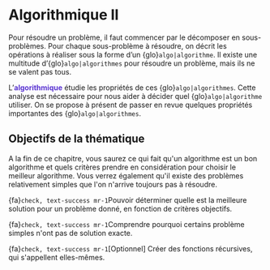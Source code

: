Algorithmique II
==============================


Pour résoudre un problème, il faut commencer par le décomposer en sous-problèmes. Pour chaque sous-problème à résoudre, on décrit les opérations à réaliser sous la forme d’un {glo}`algo|algorithme`. Il existe une multitude d’{glo}`algo|algorithmes` pour résoudre un problème, mais ils ne se valent pas tous. 

L’**<span style="color:rgb(89, 51, 209)">algorithmique</span>** étudie les propriétés de ces {glo}`algo|algorithmes`. Cette analyse est nécessaire pour nous aider à décider quel {glo}`algo|algorithme` utiliser. On se propose à présent de passer en revue quelques propriétés importantes des {glo}`algo|algorithmes`. 

<!-- 
## Contenu de la thématique

```{tableofcontents}
``` 
-->


## Objectifs de la thématique

A la fin de ce chapitre, vous saurez ce qui fait qu'un algorithme est un bon algorithme et quels critères prendre en considération pour choisir le meilleur algorithme. Vous verrez également qu'il existe des problèmes relativement simples que l'on n'arrive toujours pas à résoudre.

{fa}`check, text-success mr-1`Pouvoir déterminer quelle est la meilleure solution pour un problème donné, en fonction de critères objectifs.  

{fa}`check, text-success mr-1`Comprendre pourquoi certains problème simples n'ont pas de solution exacte.

{fa}`check, text-success mr-1`[Optionnel] Créer des fonctions récursives, qui s'appellent elles-mêmes.  













